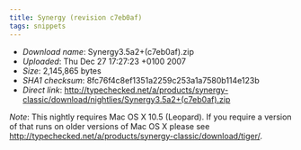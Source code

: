 ```yaml
---
title: Synergy (revision c7eb0af)
tags: snippets
---
```


-   _Download name_: Synergy3.5a2+(c7eb0af).zip
-   _Uploaded_: Thu Dec 27 17:27:23 +0100 2007
-   _Size_: 2,145,865 bytes
-   _SHA1 checksum_: 8fc76f4c8ef1351a2259c253a1a7580b114e123b
-   _Direct link_: <http://typechecked.net/a/products/synergy-classic/download/nightlies/Synergy3.5a2+(c7eb0af).zip>

_Note_: This nightly requires Mac OS X 10.5 (Leopard). If you require a version of that runs on older versions of Mac OS X please see <http://typechecked.net/a/products/synergy-classic/download/tiger/>.
